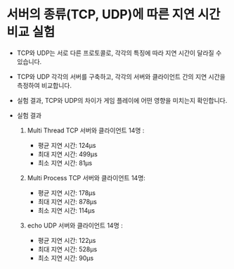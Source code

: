 # 서버의 종류(TCP, UDP)에 따른 지연 시간 비교 실험

- TCP와 UDP는 서로 다른 프로토콜로, 각각의 특징에 따라 지연 시간이 달라질 수 있습니다.
- TCP와 UDP 각각의 서버를 구축하고, 각각의 서버와 클라이언트 간의 지연 시간을 측정하여 비교합니다.
- 실험 결과, TCP와 UDP의 차이가 게임 플레이에 어떤 영향을 미치는지 확인합니다.

- 실험 결과
    1. Multi Thread TCP 서버와 클라이언트 14명 :
        - 평균 지연 시간: 124μs
        - 최대 지연 시간: 499μs
        - 최소 지연 시간: 81μs

    2. Multi Process TCP 서버와 클라이언트 14명:
        - 평균 지연 시간: 178μs
        - 최대 지연 시간: 878μs
        - 최소 지연 시간: 114μs

    3. echo UDP 서버와 클라이언트 14명 :
        - 평균 지연 시간: 122μs
        - 최대 지연 시간: 528μs
        - 최소 지연 시간: 90μs